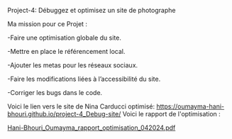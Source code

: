 Project-4: Débuggez et optimisez un site de photographe


Ma mission pour ce Projet :

-Faire une optimisation globale du site.

-Mettre en place le référencement local.

-Ajouter les metas pour les réseaux sociaux.

-Faire les modifications liées à l’accessibilité du site.

-Corriger les bugs dans le code.

Voici le lien vers le site de Nina Carducci optimisé:  https://oumayma-hani-bhouri.github.io/project-4_Debug-site/
Voici le rapport de l'optimisation : 

[Hani-Bhouri_Oumayma_rapport_optimisation_042024.pdf](https://github.com/user-attachments/files/16681988/Hani-Bhouri_Oumayma_rapport_optimisation_042024.pdf)

